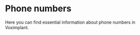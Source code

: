 <!-- vox.description: Learn about phone numbers in Voximplant. -->
<!-- vox.rank: 5 -->
<!-- vox.filters: isAudio,isVideo,isMessaging,isOmnichannel -->
# Phone numbers
Here you can find essential information about phone numbers in Voximplant.